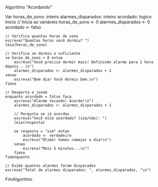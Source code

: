 Algoritmo "Acordando"

Var
    horas_de_sono: inteiro
    alarmes_disparados: inteiro
    acordado: logico
Inicio
    // Inicia as variáveis
    horas_de_sono <- 0
    alarmes_disparados <- 0
    acordado <- falso

    // Verifica quantas horas de sono
    escreva("Quantas horas você dormiu? ")
    leia(horas_de_sono)

    // Verifica se dormiu o suficiente
    se horas_de_sono < 8 entao
        escreva("Você precisa dormir mais! Definindo alarme para 1 hora depois...\n")
        alarmes_disparados <- alarmes_disparados + 1
    senao
        escreva("Bom dia! Você dormiu bem.\n")
    fimse

    // Desperta o jovem
    enquanto acordado = falso faca
        escreva("Alarme tocando! Acorde!\n")
        alarmes_disparados <- alarmes_disparados + 1

        // Pergunta se já acordou
        escreva("Você está acordado? (sim/não): ")
        leia(resposta)
        
        se resposta = "sim" entao
            acordado <- verdadeiro
            escreva("Ótimo! Vamos começar o dia!\n")
        senao
            escreva("Mais 5 minutos...\n")
        fimse
    fimenquanto

    // Exibe quantos alarmes foram disparados
    escreva("Total de alarmes disparados: ", alarmes_disparados, "\n")
FimAlgoritmo
